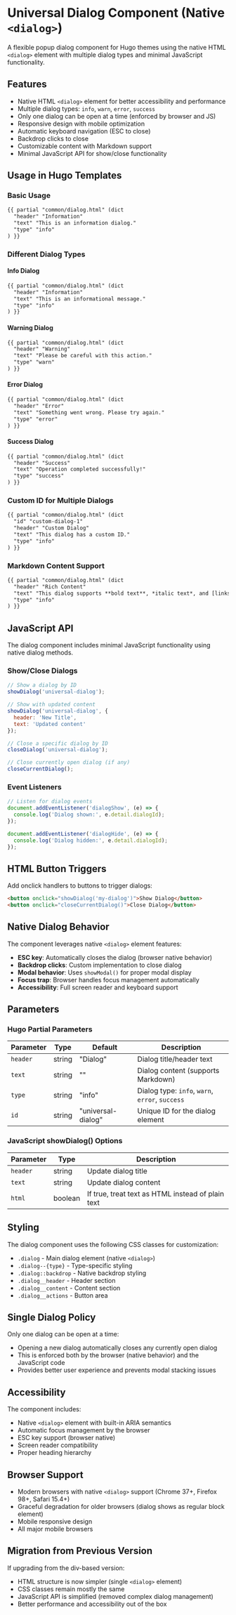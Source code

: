 # Universal Dialog Component (Native `<dialog>`)

A flexible popup dialog component for Hugo themes using the native HTML `<dialog>` element with multiple dialog types and minimal JavaScript functionality.

## Features

- Native HTML `<dialog>` element for better accessibility and performance
- Multiple dialog types: `info`, `warn`, `error`, `success`
- Only one dialog can be open at a time (enforced by browser and JS)
- Responsive design with mobile optimization
- Automatic keyboard navigation (ESC to close)
- Backdrop clicks to close
- Customizable content with Markdown support
- Minimal JavaScript API for show/close functionality

## Usage in Hugo Templates

### Basic Usage

```html
{{ partial "common/dialog.html" (dict 
  "header" "Information" 
  "text" "This is an information dialog." 
  "type" "info"
) }}
```

### Different Dialog Types

#### Info Dialog

```html
{{ partial "common/dialog.html" (dict 
  "header" "Information" 
  "text" "This is an informational message." 
  "type" "info"
) }}
```

#### Warning Dialog

```html
{{ partial "common/dialog.html" (dict 
  "header" "Warning" 
  "text" "Please be careful with this action." 
  "type" "warn"
) }}
```

#### Error Dialog

```html
{{ partial "common/dialog.html" (dict 
  "header" "Error" 
  "text" "Something went wrong. Please try again." 
  "type" "error"
) }}
```

#### Success Dialog

```html
{{ partial "common/dialog.html" (dict 
  "header" "Success" 
  "text" "Operation completed successfully!" 
  "type" "success"
) }}
```

### Custom ID for Multiple Dialogs

```html
{{ partial "common/dialog.html" (dict 
  "id" "custom-dialog-1"
  "header" "Custom Dialog" 
  "text" "This dialog has a custom ID." 
  "type" "info"
) }}
```

### Markdown Content Support

```html
{{ partial "common/dialog.html" (dict 
  "header" "Rich Content" 
  "text" "This dialog supports **bold text**, *italic text*, and [links](https://example.com)." 
  "type" "info"
) }}
```

## JavaScript API

The dialog component includes minimal JavaScript functionality using native dialog methods.

### Show/Close Dialogs

```javascript
// Show a dialog by ID
showDialog('universal-dialog');

// Show with updated content
showDialog('universal-dialog', {
  header: 'New Title',
  text: 'Updated content'
});

// Close a specific dialog by ID
closeDialog('universal-dialog');

// Close currently open dialog (if any)
closeCurrentDialog();
```

### Event Listeners

```javascript
// Listen for dialog events
document.addEventListener('dialogShow', (e) => {
  console.log('Dialog shown:', e.detail.dialogId);
});

document.addEventListener('dialogHide', (e) => {
  console.log('Dialog hidden:', e.detail.dialogId);
});
```

## HTML Button Triggers

Add onclick handlers to buttons to trigger dialogs:

```html
<button onclick="showDialog('my-dialog')">Show Dialog</button>
<button onclick="closeCurrentDialog()">Close Dialog</button>
```

## Native Dialog Behavior

The component leverages native `<dialog>` element features:

- **ESC key**: Automatically closes the dialog (browser native behavior)
- **Backdrop clicks**: Custom implementation to close dialog
- **Modal behavior**: Uses `showModal()` for proper modal display
- **Focus trap**: Browser handles focus management automatically
- **Accessibility**: Full screen reader and keyboard support

## Parameters

### Hugo Partial Parameters

| Parameter | Type | Default | Description |
|-----------|------|---------|-------------|
| `header` | string | "Dialog" | Dialog title/header text |
| `text` | string | "" | Dialog content (supports Markdown) |
| `type` | string | "info" | Dialog type: `info`, `warn`, `error`, `success` |
| `id` | string | "universal-dialog" | Unique ID for the dialog element |

### JavaScript showDialog() Options

| Parameter | Type | Description |
|-----------|------|-------------|
| `header` | string | Update dialog title |
| `text` | string | Update dialog content |
| `html` | boolean | If true, treat text as HTML instead of plain text |

## Styling

The dialog component uses the following CSS classes for customization:

- `.dialog` - Main dialog element (native `<dialog>`)
- `.dialog--{type}` - Type-specific styling
- `.dialog::backdrop` - Native backdrop styling
- `.dialog__header` - Header section
- `.dialog__content` - Content section
- `.dialog__actions` - Button area

## Single Dialog Policy

Only one dialog can be open at a time:

- Opening a new dialog automatically closes any currently open dialog
- This is enforced both by the browser (native behavior) and the JavaScript code
- Provides better user experience and prevents modal stacking issues

## Accessibility

The component includes:

- Native `<dialog>` element with built-in ARIA semantics
- Automatic focus management by the browser
- ESC key support (browser native)
- Screen reader compatibility
- Proper heading hierarchy

## Browser Support

- Modern browsers with native `<dialog>` support (Chrome 37+, Firefox 98+, Safari 15.4+)
- Graceful degradation for older browsers (dialog shows as regular block element)
- Mobile responsive design
- All major mobile browsers

## Migration from Previous Version

If upgrading from the div-based version:

- HTML structure is now simpler (single `<dialog>` element)
- CSS classes remain mostly the same
- JavaScript API is simplified (removed complex dialog management)
- Better performance and accessibility out of the box
